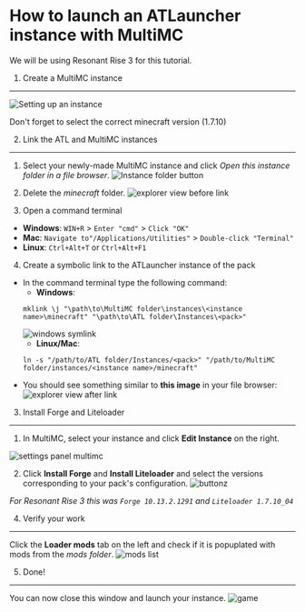 How to launch an ATLauncher instance with MultiMC
===

We will be using Resonant Rise 3 for this tutorial.

1) Create a MultiMC instance
---
![Setting up an instance](http://i.imgur.com/VlrwTPD.png)

Don't forget to select the correct minecraft version (1.7.10)

2) Link the ATL and MultiMC instances
---
1) Select your newly-made MultiMC instance and click _Open this instance folder in a file browser_.
![Instance folder button](http://i.imgur.com/ecFQi5C.png)

2) Delete the _minecraft_ folder.
![explorer view before link](http://i.imgur.com/Rf807jj.png)

3) Open a command terminal
* **Windows**: `WIN+R` > `Enter "cmd"` > `Click "OK"`
* **Mac**: `Navigate to"/Applications/Utilities"` > `Double-click "Terminal"`
* **Linux**: `Ctrl+Alt+T` or `Ctrl+Alt+F1`

4) Create a symbolic link to the ATLauncher instance of the pack
- In the command terminal type the following command:
  * **Windows**:
  ```Shell
  mklink \j "\path\to\MultiMC folder\instances\<instance name>\minecraft" "\path\to\ATL folder\Instances\<pack>"
  ```
  ![windows symlink](http://i.imgur.com/qK8G142.png)
  * **Linux/Mac**:
  ```Shell
  ln -s "/path/to/ATL folder/Instances/<pack>" "/path/to/MultiMC folder/instances/<instance name>/minecraft"
  ```
- You should see something similar to **this image** in your file browser:
![explorer view after link](http://i.imgur.com/oUiOniZ.png)

3) Install Forge and Liteloader
---
1) In MultiMC, select your instance and click __Edit Instance__ on the right.

![settings panel multimc](http://i.imgur.com/dWxcnti.png)

2) Click __Install Forge__ and __Install Liteloader__ and select the versions corresponding to your pack's configuration.
![buttonz](http://i.imgur.com/QtKM4rk.png)

_For Resonant Rise 3 this was `Forge 10.13.2.1291` and `Liteloader 1.7.10_04`_

4) Verify your work
---
Click the __Loader mods__ tab on the left and check if it is popuplated with mods from the _mods folder_.
![mods list](http://i.imgur.com/6FbWhsK.png)

5) Done!
---
You can now close this window and launch your instance.
![game](http://i.imgur.com/5pgJQes.jpg?1)
